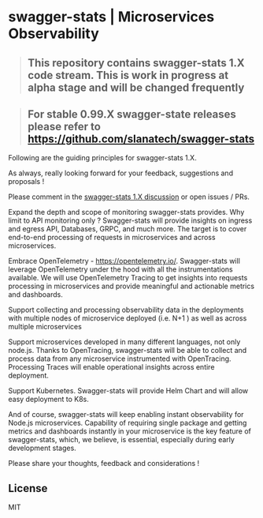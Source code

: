 # swagger-stats | Microservices Observability

> ## This repository contains swagger-stats 1.X code stream. This is work in progress at alpha stage and will be changed frequently   


> ## For stable 0.99.X swagger-state releases please refer to  https://github.com/slanatech/swagger-stats

Following are the guiding principles for swagger-stats 1.X.

As always, really looking forward for your feedback, suggestions and proposals !

Please comment in the [swagger-stats 1.X discussion](https://github.com/slanatech/swagger-stats/discussions/135) or open issues / PRs.

Expand the depth and scope of monitoring swagger-stats provides. Why limit to API monitoring only ? Swagger-stats will provide insights on ingress and egress API, Databases, GRPC, and much more. The target is to cover end-to-end processing of requests in microservices and across microservices.

Embrace OpenTelemetry - https://opentelemetry.io/. Swagger-stats will leverage OpenTelemetry under the hood with all the instrumentations available. We will use OpenTelemetry Tracing to get insights into requests processing in microservices and provide meaningful and actionable metrics and dashboards.

Support collecting and processing observability data in the deployments with multiple nodes of microservice deployed (i.e. N+1 ) as well as across multiple microservices

Support microservices developed in many different languages, not only node.js. Thanks to OpenTracing, swagger-stats will be able to collect and process data from any microservice instrumented with OpenTracing. Processing Traces will enable operational insights across entire deployment.

Support Kubernetes. Swagger-stats will provide Helm Chart and will allow easy deployment to K8s.

And of course, swagger-stats will keep enabling instant observability for Node.js microservices. Capability of requiring single package and getting metrics and dashboards instantly in your microservice is the key feature of swagger-stats, which, we believe, is essential, especially during early development stages.

Please share your thoughts, feedback and considerations !

## License

MIT
